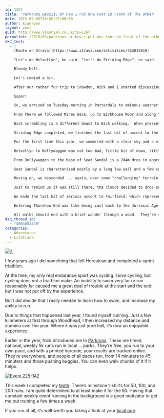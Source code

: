 ```yaml
---
id: 1267
title: 'Parkruns &#8211; Or How I Put One Foot In Front of The Other'
date: 2015-09-03T10:02:27+00:00
author: kianryan
layout: post
guid: http://www.kianryan.co.uk/?p=1267
permalink: /2015/09/parkruns-or-how-i-put-one-foot-in-front-of-the-other/
mkd_text:
  - |
    [Route on Strava](https://www.strava.com/activities/382815810)
    
    "Let's do Helvellyn", he said. "Let's do Striding Edge", he said.  At no point did he say, "oh, and let's do a dozen other summits at the same time".
    
    Bloody hell.
    
    Let's rewind a bit.
    
    After our rather fun trip to Snowdon, Nick and I started discussing our next trip whilst returning home.  He was pretty quick off the mark with Helvellyn, and I was pretty quick to say yes.  If this year is going to be the year of bagging big ones, we might as well bag them proper.  So, a nice long hike taking in Helvellyn via Striding Edge and then a set of easy up and downs via Fairfield before heading back.
    
    Super!
    
    So, we arrived on Tuesday morning in Patterdale to ominous weather.  Exceptionally ominous, deep and foreboding.  The skies were clear, and that's never a good sign.  Finding Patterdale mostly full, we moved up to Glenridding and parked in the main car park.
    
    From there we followed Mires Beck, up to Birkhouse Moor and along to Hole-in-The-Wall (which now has a convenient stile to aid hopping over the hole).  Going was a little slow, but steady, and terrain was good underfoot.  Being either the last day of the school holidays or the first day back, we were expecting the trip to be reasonably quiet, and to an extent it was.  We were some of the first on Striding Edge, with a small trail behind us.
    
    Nick scrambling is a different beast to Nick walking.  When presented with a lump of exposed rock, his first instinct is to grow a pair of hooves, bleat to the open air and go bounding off over the very top of every available rock, irrespective of if there's a path nearby.  The people behind us looked towards Nick as some form of prophet or saviour and between us, we helped a few people get through.  Looking down to the right gives a great view of Red Tarn - I wouldn't mind swimming in that one day.
    
    Striding Edge completed, we finished the last bit of ascent to the summit of Helvellyn, to find a group of D of Eers out on their final expedition.  One of many it turns out, some slightly more clued than others.  They were ahead of their timetable and waiting for another group to meet them at the summit before moving on.  We stopped and lunched for a while before wishing them well and moving on towards Dollywaggon Pike.
    
    For the first time this year, we summited with a clear sky and a view.
    
    Helvellyn to Dollywaggon was not too bad, little bit of down, little bit of up.  We really, should have noticed some warning bells at this point when Nick was clearly struggling with ascent and I was the same on descent over loose surface, but stubborn we both are so pushed on.  Dollywaggon provided some pleasant views, and then there was some debate.  Nick had originally planned on going direct to Fairfield, but the GPX file we reviewed earlier took us via Seat Sandal.  We took a look, decided Seat Sandal seemed fair game and made a start.
    
    From Dollywaggon to the base of Seat Sandal is a 284m drop in approximately 750m.  From there, it's a 162m climb in 500m to the top.  Both sides are loose scree.  There are very few times, if ever, that I accuse a map of lying, but this is one of them.  Those contour lines should be a solid block of orange, with a large *WARNING* printed over the top.  Nick the mountain goat went bounding off down, but for me, the descent was excruciating, requiring constant concentration just to stay on my feet.  The moment I let my mind wander for a second, and *bam* down I went.  Three somewhat controlled falls on to my arse on the way down.  Half way down I hollered "who's bright idea was this?", shortly followed by a response of "YOURS!".
    
    Seat Sandal is characterised mostly by a long low wall and a few cairns.  We saw another group of walkers out, but unlike the D of Eers, these lot were timid day trippers and scarped like local wildlife.  The local wildlife however, couldn't give a damn, and a crow gave us a serious eyeballing from one of the nearby cairns.
    
    Moving on, we descended ... again, over some "challenging" terrain to reach Hause Gap.  Here we met with a second group of D of Eers, on yet another break.  This lot liked their breaks, but claimed to hardly ever get lost.  Except for when they started off again, and clearly went in the wrong direction.  Oh well, they'll work it out.
    
    Just to remind us it was still there, the clouds decided to drop some of the water they were holding on to.   As a mark of concession, it came in the form of sleet rather than hail.
    
    We made the last bit of serious ascent to Fairfield, which represented the start of the return leg of our trip.  By the time we made it to St Sunday Crag, the walking was getting easier, and we finally managed a bit of a stride.  As some compensation for what had been a hellish bit of walking, the clouds parted and a double rainbow appeared that was so close, you could almost reach out and touch it.  Since we were no longer parked in Patterdale, we decided to change route a bit and descend through Thornhow End, cutting through Thornhow, Brownend Plantation and back to Glenridding.
    
    Entering Thornhow End was like being cast back to the Jurrasic Age.  We were surrounded by old, dead trees and ferns everywhere.  I wouldn't have been surprised to have turned the corner to find Chris Pratt teaching tricks to a bunch of Raptors.  It was a stark contrast to the relative bleakness of the mountains we had been walking on.  Upset by the lack of attention it was receiving, the weather contributed a quick, tropical downpour.
    
    All walks should end with a brief wander through a wood.  They're refreshing, warming and a nice soft ending on the feet.  This one saw us passing around Lanty's Tarn, and then back to the car park.  Our original plan had us finishing around five, we were two hours late, more than a little sore, and hungry.  Before heading back we stopped for dinner at the [Glenridding Hotel](http://www.theglenriddinghotel.com/lounger-bar.html).  The pie was reasonable, the beer is good, the sticky toffee pudding was superb.
dsq_thread_id:
  - "4093053349"
categories:
  - Adventures
  - LifeTrack
---
```

<a data-flickr-embed="true"  href="https://www.flickr.com/photos/65498151@N07/20192114172/in/album-72157656051902362/" title="4"><img src="https://farm1.staticflickr.com/479/20192114172_c412077f40_k.jpg"   alt="4" /></a>

I few years ago I did something that felt Herculean and completed a sprint triathlon.

At the time, my only real endurance sport was cycling. I _love_ cycling, but cycling does not a triathlon make. An inability to swim very far or run reasonably far caused me a great deal of trouble at the start and the end, but I was not put off by the experience.

But I did decide that I really needed to learn how to swim, and increase my ability to run.

Due to things that happened last year, I found myself running. Just a few kilometers at first through Woodhead, I then increased my distance and stamina over the year. Where it was just pure hell, it&#8217;s now an enjoyable experience.

Earlier in the year, Nick introduced me to [Parkruns](http://www.parkrun.org.uk/). These are timed, national, weekly 5k runs run in local &#8230; parks. They&#8217;re free, you run to your own pace, and with a printed barcode, your results are tracked online. They&#8217;re everywhere, and people of all paces run, from 14 minuters to 45 minuters and those pushing buggies. You can even walk chunks of it if it helps.

<a data-flickr-embed="true"  href="https://www.flickr.com/photos/65498151@N07/20202330655/in/album-72157656051902362/" title="Event 225-142"><img src="https://farm1.staticflickr.com/403/20202330655_53246269c9_k.jpg"   alt="Event 225-142" /></a>

This week I completed my [tenth](http://www.parkrun.org.uk/bolton/results/athletehistory/?athleteNumber=1569766). There&#8217;s milestone t-shirts for 50, 100, and 200 runs. I am quite determined to at least make it for the 50. Having that constant weekly event running in the background is a good motivator to get me out training a few times a week.

If you run at all, it&#8217;s well worth you taking a look at your [local one](http://www.parkrun.org.uk/events/events/).